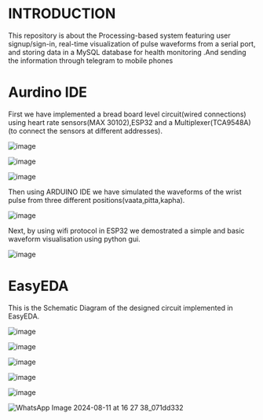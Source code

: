 # INTRODUCTION
 This repository is about the Processing-based system featuring user signup/sign-in, real-time visualization of pulse
waveforms from a serial port, and storing data in a MySQL database for health monitoring .And sending
the information through telegram to mobile phones 

# Aurdino IDE
First we have implemented a bread board level circuit(wired connections) using heart rate sensors(MAX 30102),ESP32 and a Multiplexer(TCA9548A)(to connect the sensors at different addresses).

![image](https://github.com/Gowtham245678/Embedded-Health-Monitoring-System-with-User-Authentication-/assets/138134146/8f2ff50f-76b5-4799-9117-b3fd76370955)

![image](https://github.com/Gowtham245678/Embedded-Health-Monitoring-System-with-User-Authentication-/assets/138134146/12565564-b03e-4a25-8c77-e7e2b032da70)

![image](https://github.com/Gowtham245678/Embedded-Health-Monitoring-System-with-User-Authentication-/assets/138134146/7d38b39b-fadc-40c6-a755-21a5261d3f7f)

Then using ARDUINO IDE we have simulated the waveforms of the wrist pulse from three different positions(vaata,pitta,kapha).

![image](https://github.com/Gowtham245678/Embedded-Health-Monitoring-System-with-User-Authentication-/assets/138134146/72ef50f9-2ab5-4aa7-bb32-f03000d30336)

Next, by using wifi protocol in ESP32 we demostrated a simple and basic waveform visualisation  using python gui.

![image](https://github.com/Gowtham245678/Embedded-Health-Monitoring-System-with-User-Authentication-/assets/138134146/5ea0531b-e330-4462-9910-4956cfc8a37a)

# EasyEDA

This is the Schematic Diagram of the designed circuit implemented in EasyEDA.

![image](https://github.com/Gowtham245678/Embedded-Health-Monitoring-System-with-User-Authentication-/assets/138134146/8c6e5c68-8f44-4a70-be62-ba8112840207)

![image](https://github.com/Gowtham245678/Embedded-Health-Monitoring-System-with-User-Authentication-/assets/138134146/3a9b5970-e123-40e0-858d-bfc81e8803d2)

![image](https://github.com/Gowtham245678/Embedded-Health-Monitoring-System-with-User-Authentication-/assets/138134146/53eb0095-492c-4e0f-bb7e-13b4dd487b1f)

![image](https://github.com/Gowtham245678/Embedded-Health-Monitoring-System-with-User-Authentication-/assets/138134146/1871a842-3bd8-4e2b-8673-c8d441ac869d)

![image](https://github.com/user-attachments/assets/9068b151-8654-40d3-bb9b-5d1c984e6fea)

![WhatsApp Image 2024-08-11 at 16 27 38_071dd332](https://github.com/user-attachments/assets/c5e07d5d-e7d9-4424-a6f3-8635b6ae0214)













